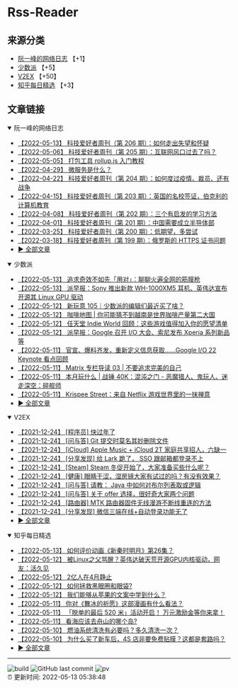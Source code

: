 # Rss-Reader

## 来源分类

* [阮一峰的网络日志](#阮一峰的网络日志) 【+1】
* [少数派](#少数派) 【+5】
* [V2EX](#V2EX) 【+50】
* [知乎每日精选](#知乎每日精选) 【+3】

## 文章链接

<details open>
    <summary id="阮一峰的网络日志">
     阮一峰的网络日志
    </summary>


* [【2022-05-13】 科技爱好者周刊（第 206 期）：如何走出失望和怀疑](http://www.ruanyifeng.com/blog/2022/05/weekly-issue-206.html)
* [【2022-05-06】 科技爱好者周刊（第 205 期）：互联网风口过去了吗？](http://www.ruanyifeng.com/blog/2022/05/weekly-issue-205.html)
* [【2022-05-05】 打包工具 rollup.js 入门教程](http://www.ruanyifeng.com/blog/2022/05/rollup.html)
* [【2022-04-29】 微服务是什么？](http://www.ruanyifeng.com/blog/2022/04/microservice.html)
* [【2022-04-22】 科技爱好者周刊（第 204 期）：如何度过疫情、裁员、还有战争](http://www.ruanyifeng.com/blog/2022/04/weekly-issue-204.html)
* [【2022-04-15】 科技爱好者周刊（第 203 期）：英国的名校签证，伯克利的计算机教育](http://www.ruanyifeng.com/blog/2022/04/weekly-issue-203.html)
* [【2022-04-08】 科技爱好者周刊（第 202 期）：三个有启发的学习方法](http://www.ruanyifeng.com/blog/2022/04/weekly-issue-202.html)
* [【2022-04-01】 科技爱好者周刊（第 201 期）：中国需要成立半导体部](http://www.ruanyifeng.com/blog/2022/04/weekly-issue-201.html)
* [【2022-03-25】 科技爱好者周刊（第 200 期）：低期望，多尝试](http://www.ruanyifeng.com/blog/2022/03/weekly-issue-200.html)
* [【2022-03-18】 科技爱好者周刊（第 199 期）：俄罗斯的 HTTPS 证书问题](http://www.ruanyifeng.com/blog/2022/03/weekly-issue-199.html)
* [:arrow_forward: 全部文章](data/阮一峰的网络日志.md)
</details>

<details open>
    <summary id="少数派">
     少数派
    </summary>


* [【2022-05-13】 追求奇效不如先「用对」：聊聊火遍全网的筋膜枪](https://sspai.com/post/73097)
* [【2022-05-13】 派早报：Sony 推出新款 WH-1000XM5 耳机、英伟达宣布开源其 Linux GPU 驱动](https://sspai.com/post/73177)
* [【2022-05-12】 新玩意 105｜少数派的编辑们最近买了啥？](https://sspai.com/post/73170)
* [【2022-05-12】 咖啡地图 | 你可能猜不到越南是世界咖啡产量第二大国](https://sspai.com/post/73142)
* [【2022-05-12】 任天堂 Indie World 回顾：这些游戏值得加入你的愿望清单](https://sspai.com/post/73157)
* [【2022-05-12】 派早报：Google 召开 I/O 大会、索尼发布 Xperia 系列新品等](https://sspai.com/post/73164)
* [【2022-05-11】 官宣、爆料齐发，重新定义信息获取……Google I/O 22 Keynote 看点回顾](https://sspai.com/post/73161)
* [【2022-05-11】 Matrix 专栏导读 03 | 不要追求完美的自己](https://sspai.com/post/73119)
* [【2022-05-11】 本月玩什么 | 战锤 40K：混沌之门 - 恶魔猎人、鬼玩人、迷走深空：碎舰师](https://sspai.com/post/73149)
* [【2022-05-11】 Krispee Street：来自 Netflix 游戏世界里的一抹禅意](https://sspai.com/post/73123)
* [:arrow_forward: 全部文章](data/少数派.md)
</details>

<details open>
    <summary id="V2EX">
     V2EX
    </summary>


* [【2021-12-24】 [程序员] 快过年了](https://www.v2ex.com/t/824201)
* [【2021-12-24】 [问与答] Git 提交时莫名其妙删除文件](https://www.v2ex.com/t/824200)
* [【2021-12-24】 [iCloud] Apple Music + iCloud 2T 家庭共享招人，六缺一](https://www.v2ex.com/t/824199)
* [【2021-12-24】 [分享发现] 给 Lark 跪了， SSO 跟邮箱都登录不上](https://www.v2ex.com/t/824198)
* [【2021-12-24】 [Steam] Steam 冬促开始了，大家准备买些什么呢？](https://www.v2ex.com/t/824197)
* [【2021-12-24】 [健康] 眼睛干涩，湿房镜大家有试过的吗？有没有效果？](https://www.v2ex.com/t/824196)
* [【2021-12-24】 [问与答] 请教： Java 中如何对布尔列表取或逻辑](https://www.v2ex.com/t/824194)
* [【2021-12-24】 [问与答] 关于 offer 选择，很好奇大家两个问题](https://www.v2ex.com/t/824192)
* [【2021-12-24】 [路由器] MTK 路由器固件无线漫游不断线重连的方法](https://www.v2ex.com/t/824191)
* [【2021-12-24】 [分享发现] 微信三端在线+自动登录功能无了](https://www.v2ex.com/t/824190)
* [:arrow_forward: 全部文章](data/V2EX.md)
</details>

<details open>
    <summary id="知乎每日精选">
     知乎每日精选
    </summary>


* [【2022-05-13】 如何评价动画《新秦时明月》第26集？](http://www.zhihu.com/question/532485112/answer/2482333727?utm_campaign=rss&utm_medium=rss&utm_source=rss&utm_content=title)
* [【2022-05-12】 被Linux之父骂醒？英伟达破天荒开源GPU内核驱动，网友：活久见](http://zhuanlan.zhihu.com/p/513210646?utm_campaign=rss&utm_medium=rss&utm_source=rss&utm_content=title)
* [【2022-05-12】 2亿人在4月静止](http://zhuanlan.zhihu.com/p/513344126?utm_campaign=rss&utm_medium=rss&utm_source=rss&utm_content=title)
* [【2022-05-12】 如何拯救黑眼圈和眼袋?](http://www.zhihu.com/question/526252172/answer/2481715128?utm_campaign=rss&utm_medium=rss&utm_source=rss&utm_content=title)
* [【2022-05-12】 我们能够从苹果的文案中学到什么？](http://zhuanlan.zhihu.com/p/25744274?utm_campaign=rss&utm_medium=rss&utm_source=rss&utm_content=title)
* [【2022-05-11】 你对《舞冰的祈愿》这部漫画有什么看法？](http://www.zhihu.com/question/516614137/answer/2475074059?utm_campaign=rss&utm_medium=rss&utm_source=rss&utm_content=title)
* [【2022-05-11】 「脱单的最后 520 米」活动开启！ 万元激励金等你来拿！](http://zhuanlan.zhihu.com/p/512582046?utm_campaign=rss&utm_medium=rss&utm_source=rss&utm_content=title)
* [【2022-05-11】 看海应该去舟山的哪个岛?](http://www.zhihu.com/question/343960753/answer/2478566355?utm_campaign=rss&utm_medium=rss&utm_source=rss&utm_content=title)
* [【2022-05-10】 燃油系统清洗有必要吗？多久清洗一次？](http://www.zhihu.com/question/531498990/answer/2479182810?utm_campaign=rss&utm_medium=rss&utm_source=rss&utm_content=title)
* [【2022-05-10】 为什么买了新车后，4S 店非要免费贴膜？这都是套路吗？](http://www.zhihu.com/question/531576025/answer/2479173698?utm_campaign=rss&utm_medium=rss&utm_source=rss&utm_content=title)
* [:arrow_forward: 全部文章](data/知乎每日精选.md)
</details>


---

![build](https://github.com/LikaiLee/rss-reader/workflows/rss%20reader/badge.svg)
![GitHub last commit](https://img.shields.io/github/last-commit/likailee/rss-reader)
![pv](https://pageview.vercel.app/?github_user=likailee) <br>
:alarm_clock: 更新时间: 2022-05-13 05:38:48